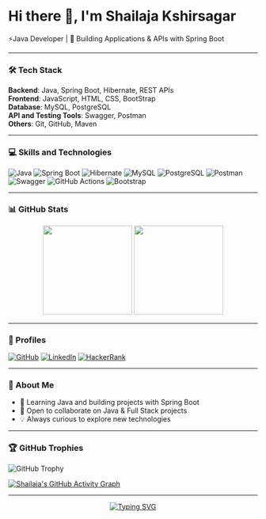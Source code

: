 # Hi there 👋, I'm Shailaja Kshirsagar

⚡Java Developer | 🚀 Building Applications & APIs with Spring Boot

---

### 🛠 Tech Stack

**Backend**: Java, Spring Boot, Hibernate, REST APIs  
**Frontend**: JavaScript, HTML, CSS, BootStrap  
**Database**: MySQL, PostgreSQL  
**API and Testing Tools**: Swagger, Postman  
**Others**: Git, GitHub, Maven    
   
---

### 💻 Skills and Technologies
![Java](https://img.shields.io/badge/Java-ED8B00?style=for-the-badge&logo=openjdk&logoColor=white)
![Spring Boot](https://img.shields.io/badge/SpringBoot-6DB33F?style=for-the-badge&logo=springboot&logoColor=white)
![Hibernate](https://img.shields.io/badge/Hibernate-59666C?style=for-the-badge&logo=hibernate&logoColor=white)
![MySQL](https://img.shields.io/badge/MySQL-005C84?style=for-the-badge&logo=mysql&logoColor=white)
![PostgreSQL](https://img.shields.io/badge/PostgreSQL-31648C?style=for-the-badge&logo=postgresql&logoColor=white)
![Postman](https://img.shields.io/badge/Postman-FF6C37?style=for-the-badge&logo=postman&logoColor=white)
![Swagger](https://img.shields.io/badge/Swagger-85EA2D?style=for-the-badge&logo=swagger&logoColor=black)
![GitHub Actions](https://img.shields.io/badge/GitHub_Actions-2088FF?style=for-the-badge&logo=github-actions&logoColor=white)
![Bootstrap](https://img.shields.io/badge/Bootstrap-7952B3?style=for-the-badge&logo=bootstrap&logoColor=white)

---

### 📊 GitHub Stats
<p align="center">
  <img src="https://github-readme-stats.vercel.app/api?username=ShailajaKshirsagar&show_icons=true&theme=tokyonight" height="180px" />
  <img src="https://github-readme-streak-stats.herokuapp.com/?user=ShailajaKshirsagar&theme=tokyonight" height="180px" />
</p>

---

### 🌟 Profiles
[![GitHub](https://img.shields.io/badge/GitHub-181717?style=for-the-badge&logo=github&logoColor=white)](https://github.com/ShailajaKshirsagar)
[![LinkedIn](https://img.shields.io/badge/LinkedIn-0A66C2?style=for-the-badge&logo=linkedin&logoColor=white)](https://www.linkedin.com/in/shailaja-kshirsagar/)
[![HackerRank](https://img.shields.io/badge/HackerRank-2EC866?style=for-the-badge&logo=hackerrank&logoColor=white)](https://www.hackerrank.com/profile/ShailajaK)

---

### 🌱 About Me
- 🌱 Learning Java and building projects with Spring Boot  
- 🤝 Open to collaborate on Java & Full Stack projects  
- 💡 Always curious to explore new technologies  

---

### 🏆 GitHub Trophies
![GitHub Trophy](https://github-profile-trophy.vercel.app/?username=ShailajaKshirsagar)

[![Shailaja's GitHub Activity Graph](https://github-readme-activity-graph.vercel.app/graph?username=ShailajaKshirsagar&theme=tokyo-night&hide_border=true&area=true&height=250)](https://github.com/ashutosh00710/github-readme-activity-graph)

---

<!--START_SECTION:waka-->
<!-- If you use WakaTime, connect it to auto-fill your coding time here -->
<!--END_SECTION:waka-->

<p align="center">
  <a href="https://git.io/typing-svg">
    <img src="https://readme-typing-svg.demolab.com?font=Fira+Code&pause=1000&color=F75C7E&center=true&width=600&lines=Java+%7C+Spring+Boot+%7C+React;Full+Stack+Development+%7C+SQL;Open+to+collaboration+and+projects" alt="Typing SVG" />
  </a>
</p>
